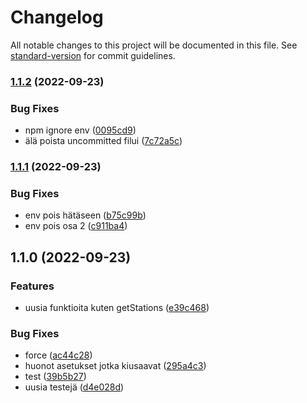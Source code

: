 # Changelog

All notable changes to this project will be documented in this file. See [standard-version](https://github.com/conventional-changelog/standard-version) for commit guidelines.

### [1.1.2](https://github.com/jeffeeeee/tankille/compare/v1.1.1...v1.1.2) (2022-09-23)


### Bug Fixes

* npm ignore env ([0095cd9](https://github.com/jeffeeeee/tankille/commit/0095cd9126cb04629ab0a4c92d5882e00f24f0aa))
* älä poista uncommitted filui ([7c72a5c](https://github.com/jeffeeeee/tankille/commit/7c72a5c8df51dd276cbf2e8efd4a61be01cd65df))

### [1.1.1](https://github.com/jeffeeeee/tankille/compare/v1.1.0...v1.1.1) (2022-09-23)


### Bug Fixes

* env pois hätäseen ([b75c99b](https://github.com/jeffeeeee/tankille/commit/b75c99b99ba1a44e3a1d095318f0dae4d14f7462))
* env pois osa 2 ([c911ba4](https://github.com/jeffeeeee/tankille/commit/c911ba407bb4826a120126cae50244a563fabc63))

## 1.1.0 (2022-09-23)


### Features

* uusia funktioita kuten getStations ([e39c468](https://github.com/jeffeeeee/tankille/commit/e39c468e68895b43e9f81628e34b8507c5e48f67))


### Bug Fixes

* force ([ac44c28](https://github.com/jeffeeeee/tankille/commit/ac44c281da435248a98f8eecaa82d775eb072ae4))
* huonot asetukset jotka kiusaavat ([295a4c3](https://github.com/jeffeeeee/tankille/commit/295a4c31b77411afc79df675b5ea9785d391e0a9))
* test ([39b5b27](https://github.com/jeffeeeee/tankille/commit/39b5b270f55c15a4810df1d88bde26918445c9d7))
* uusia testejä ([d4e028d](https://github.com/jeffeeeee/tankille/commit/d4e028dd81e184f512ceb1bdaa179374f680412a))
